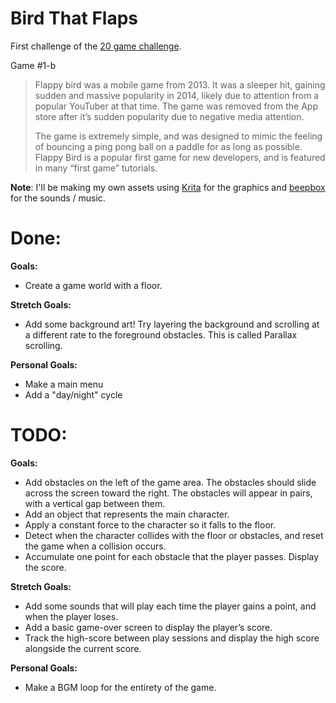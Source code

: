 # Bird That Flaps

First challenge of the [20 game challenge](https://20_games_challenge.gitlab.io/).

Game #1-b

> Flappy bird was a mobile game from 2013. It was a sleeper hit, gaining sudden and massive popularity in 2014, likely due to attention from a popular YouTuber at that time. The game was removed from the App store after it’s sudden popularity due to negative media attention.
> 
> The game is extremely simple, and was designed to mimic the feeling of bouncing a ping pong ball on a paddle for as long as possible.
> Flappy Bird is a popular first game for new developers, and is featured in many “first game” tutorials.

**Note**: I'll be making my own assets using [Krita](https://krita.org/) for the graphics and [beepbox](https://www.beepbox.co) for the sounds / music.

# Done:

**Goals:**

- Create a game world with a floor.

**Stretch Goals:**

- Add some background art! Try layering the background and scrolling at a different rate to the foreground obstacles. This is called Parallax scrolling.


**Personal Goals:**

- Make a main menu
- Add a "day/night" cycle

# TODO:

**Goals:**

- Add obstacles on the left of the game area. The obstacles should slide across the screen toward the right. The obstacles will appear in pairs, with a vertical gap between them.
- Add an object that represents the main character.
- Apply a constant force to the character so it falls to the floor.
- Detect when the character collides with the floor or obstacles, and reset the game when a collision occurs.
- Accumulate one point for each obstacle that the player passes. Display the score.

**Stretch Goals:**

- Add some sounds that will play each time the player gains a point, and when the player loses.
- Add a basic game-over screen to display the player’s score.
- Track the high-score between play sessions and display the high score alongside the current score.

**Personal Goals:**

- Make a BGM loop for the entirety of the game.
